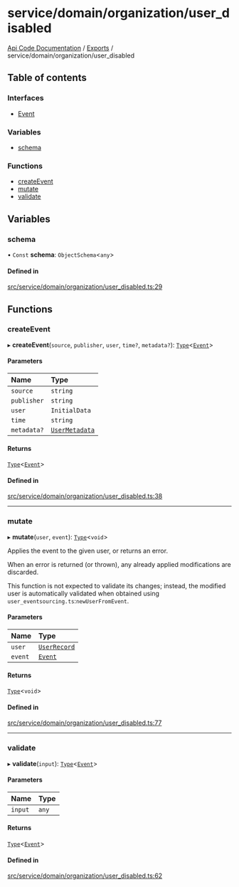 # service/domain/organization/user\_disabled
 
[Api Code Documentation](../README.md) / [Exports](../modules.md) / service/domain/organization/user\_disabled

## Table of contents

### Interfaces

- [Event](../interfaces/service_domain_organization_user_disabled.Event.md)

### Variables

- [schema](service_domain_organization_user_disabled.md#schema)

### Functions

- [createEvent](service_domain_organization_user_disabled.md#createevent)
- [mutate](service_domain_organization_user_disabled.md#mutate)
- [validate](service_domain_organization_user_disabled.md#validate)

## Variables

### schema

• `Const` **schema**: `ObjectSchema`\<`any`\>

#### Defined in

[src/service/domain/organization/user_disabled.ts:29](https://github.com/openkfw/TruBudget/blob/d2b440c/api/src/service/domain/organization/user_disabled.ts#L29)

## Functions

### createEvent

▸ **createEvent**(`source`, `publisher`, `user`, `time?`, `metadata?`): [`Type`](result.md#type)\<[`Event`](../interfaces/service_domain_organization_user_disabled.Event.md)\>

#### Parameters

| Name | Type |
| :------ | :------ |
| `source` | `string` |
| `publisher` | `string` |
| `user` | `InitialData` |
| `time` | `string` |
| `metadata?` | [`UserMetadata`](service_domain_metadata.md#usermetadata) |

#### Returns

[`Type`](result.md#type)\<[`Event`](../interfaces/service_domain_organization_user_disabled.Event.md)\>

#### Defined in

[src/service/domain/organization/user_disabled.ts:38](https://github.com/openkfw/TruBudget/blob/d2b440c/api/src/service/domain/organization/user_disabled.ts#L38)

___

### mutate

▸ **mutate**(`user`, `event`): [`Type`](result.md#type)\<`void`\>

Applies the event to the given user, or returns an error.

When an error is returned (or thrown), any already applied modifications are
discarded.

This function is not expected to validate its changes; instead, the modified user
is automatically validated when obtained using
`user_eventsourcing.ts`:`newUserFromEvent`.

#### Parameters

| Name | Type |
| :------ | :------ |
| `user` | [`UserRecord`](../interfaces/service_domain_organization_user_record.UserRecord.md) |
| `event` | [`Event`](../interfaces/service_domain_organization_user_disabled.Event.md) |

#### Returns

[`Type`](result.md#type)\<`void`\>

#### Defined in

[src/service/domain/organization/user_disabled.ts:77](https://github.com/openkfw/TruBudget/blob/d2b440c/api/src/service/domain/organization/user_disabled.ts#L77)

___

### validate

▸ **validate**(`input`): [`Type`](result.md#type)\<[`Event`](../interfaces/service_domain_organization_user_disabled.Event.md)\>

#### Parameters

| Name | Type |
| :------ | :------ |
| `input` | `any` |

#### Returns

[`Type`](result.md#type)\<[`Event`](../interfaces/service_domain_organization_user_disabled.Event.md)\>

#### Defined in

[src/service/domain/organization/user_disabled.ts:62](https://github.com/openkfw/TruBudget/blob/d2b440c/api/src/service/domain/organization/user_disabled.ts#L62)
